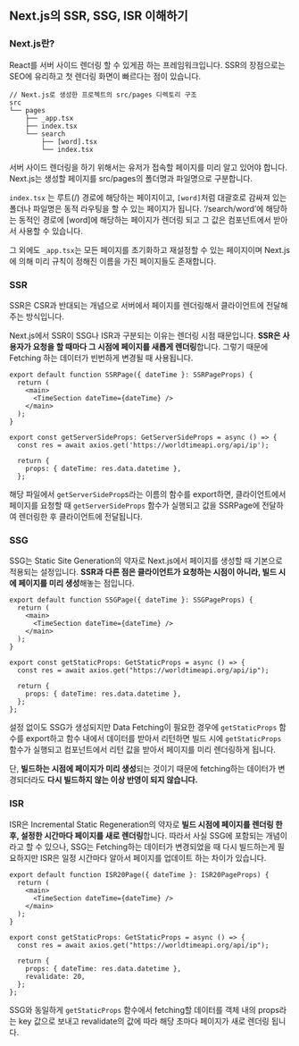 ## Next.js의 SSR, SSG, ISR 이해하기

### Next.js란?

React를 서버 사이드 렌더링 할 수 있게끔 하는 프레임워크입니다. SSR의 장점으로는 SEO에 유리하고 첫 렌더링 화면이 빠르다는 점이 있습니다.

```
// Next.js로 생성한 프로젝트의 src/pages 디렉토리 구조
src
└── pages
    ├── _app.tsx
    ├── index.tsx
    └── search
        ├── [word].tsx
        └── index.tsx
```

서버 사이드 렌더링을 하기 위해서는 유저가 접속할 페이지를 미리 알고 있어야 합니다. Next.js는 생성할 페이지를 src/pages의 폴더명과 파일명으로 구분합니다.

`index.tsx` 는 루트(/) 경로에 해당하는 페이지이고, `[word]`처럼 대괄호로 감싸져 있는 폴더나 파일명은 동적 라우팅을 할 수 있는 페이지가 됩니다. ‘/search/word’에 해당하는 동적인 경로에 [word]에 해당하는 페이지가 렌더링 되고 그 값은 컴포넌트에서 받아서 사용할 수 있습니다.

그 외에도 `_app.tsx`는 모든 페이지를 초기화하고 재설정할 수 있는 페이지이며 Next.js에 의해 미리 규칙이 정해진 이름을 가진 페이지들도 존재합니다.

### SSR

SSR은 CSR과 반대되는 개념으로 서버에서 페이지를 렌더링해서 클라이언트에 전달해주는 방식입니다.

Next.js에서 SSR이 SSG나 ISR과 구분되는 이유는 렌더링 시점 때문입니다. **SSR은 사용자가 요청을 할 때마다 그 시점에 페이지를 새롭게 렌더링**합니다. 그렇기 때문에 Fetching 하는 데이터가 빈번하게 변경될 때 사용됩니다.

```tsx
export default function SSRPage({ dateTime }: SSRPageProps) {
  return (
    <main>
      <TimeSection dateTime={dateTime} />
    </main>
  );
}

export const getServerSideProps: GetServerSideProps = async () => {
  const res = await axios.get('https://worldtimeapi.org/api/ip');

  return {
    props: { dateTime: res.data.datetime },
  };
```

해당 파일에서 `getServerSideProp`s라는 이름의 함수를 export하면, 클라이언트에서 페이지를 요청할 때 `getServerSideProps` 함수가 실행되고 값을 SSRPage에 전달하여 렌더링한 후 클라이언트에 전달됩니다.

### SSG

SSG는 Static Site Generation의 약자로 Next.js에서 페이지를 생성할 때 기본으로 적용되는 설정입니다. **SSR과 다른 점은 클라이언트가 요청하는 시점이 아니라, 빌드 시에 페이지를 미리 생성**해놓는 점입니다.

```tsx
export default function SSGPage({ dateTime }: SSGPageProps) {
  return (
    <main>
      <TimeSection dateTime={dateTime} />
    </main>
  );
}

export const getStaticProps: GetStaticProps = async () => {
  const res = await axios.get("https://worldtimeapi.org/api/ip");

  return {
    props: { dateTime: res.data.datetime },
  };
};
```

설정 없이도 SSG가 생성되지만 Data Fetching이 필요한 경우에 `getStaticProps` 함수를 export하고 함수 내에서 데이터를 받아서 리턴하면 빌드 시에 `getStaticProps` 함수가 실행되고 컴포넌트에서 리턴 값을 받아서 페이지를 미리 렌더링하게 됩니다.

단, **빌드하는 시점에 페이지가 미리 생성**되는 것이기 때문에 fetching하는 데이터가 변경되더라도 **다시 빌드하지 않는 이상 반영이 되지 않습니다.**

### ISR

ISR은 Incremental Static Regeneration의 약자로 **빌드 시점에 페이지를 렌더링 한 후, 설정한 시간마다 페이지를 새로 렌더링**합니다. 따라서 사실 SSG에 포함되는 개념이라고 할 수 있으나, SSG는 Fetching하는 데이터가 변경되었을 때 다시 빌드하는게 필요하지만 ISR은 일정 시간마다 알아서 페이지를 업데이트 하는 차이가 있습니다.

```tsx
export default function ISR20Page({ dateTime }: ISR20PageProps) {
  return (
    <main>
      <TimeSection dateTime={dateTime} />
    </main>
  );
}

export const getStaticProps: GetStaticProps = async () => {
  const res = await axios.get("https://worldtimeapi.org/api/ip");

  return {
    props: { dateTime: res.data.datetime },
    revalidate: 20,
  };
};
```

SSG와 동일하게 `getStaticProps` 함수에서 fetching할 데이터를 객체 내의 props라는 key 값으로 보내고 revalidate의 값에 따라 해당 초마다 페이지가 새로 렌더링 됩니다.
